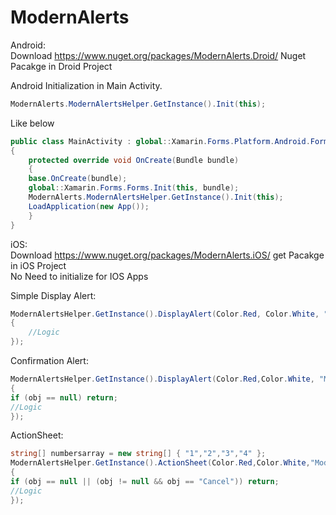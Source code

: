 # ModernAlerts


Android:<br />
Download https://www.nuget.org/packages/ModernAlerts.Droid/ Nuget Pacakge in Droid Project

Android Initialization in Main Activity.<br />
```c#
ModernAlerts.ModernAlertsHelper.GetInstance().Init(this);
```
Like below<br />
```c#
public class MainActivity : global::Xamarin.Forms.Platform.Android.FormsAppCompatActivity
{
    protected override void OnCreate(Bundle bundle)
    {
    base.OnCreate(bundle);
    global::Xamarin.Forms.Forms.Init(this, bundle);
    ModernAlerts.ModernAlertsHelper.GetInstance().Init(this);
    LoadApplication(new App());
    }
}
```


iOS:<br />
Download https://www.nuget.org/packages/ModernAlerts.iOS/ get Pacakge in iOS Project<br />
No Need to initialize for IOS Apps<br />

Simple Display Alert:
```c#
ModernAlertsHelper.GetInstance().DisplayAlert(Color.Red, Color.White, "Modern Alerts Simple Alert", "Modern Alerts Simple Alert Body", "OK", null, (obj) =>
{
    //Logic
});
```
Confirmation Alert:
```c#
ModernAlertsHelper.GetInstance().DisplayAlert(Color.Red,Color.White, "Modern Alert Confirmation Header","Modern Alert Confirmation Body", "Yes", "No", (obj) =>
{
if (obj == null) return;
//Logic
});
```
ActionSheet:
```c#
string[] numbersarray = new string[] { "1","2","3","4" };
ModernAlertsHelper.GetInstance().ActionSheet(Color.Red,Color.White,"Modern Alerts ActionSheet", numbersarray, "Cancel", (obj) =>
{
if (obj == null || (obj != null && obj == "Cancel")) return;
//Logic
});
```
